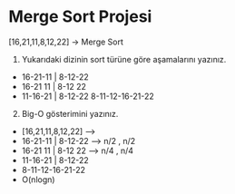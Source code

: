 # Merge Sort Projesi

[16,21,11,8,12,22] -> Merge Sort

1.  Yukarıdaki dizinin sort türüne göre aşamalarını yazınız.
 - 16-21-11 | 8-12-22
 - 16-21 11 | 8-12 22
 - 11-16-21 | 8-12-22
  8-11-12-16-21-22
2.  Big-O gösterimini yazınız.
 - [16,21,11,8,12,22] --> 
 - 16-21-11 | 8-12-22 --> n/2 , n/2
 - 16-21 11 | 8-12 22 --> n/4 , n/4
 - 11-16-21 | 8-12-22 
 - 8-11-12-16-21-22
 - O(nlogn)
